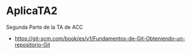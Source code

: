 # AplicaTA2
Segunda Parte de la TA de ACC

- https://git-scm.com/book/es/v1/Fundamentos-de-Git-Obteniendo-un-repositorio-Git
